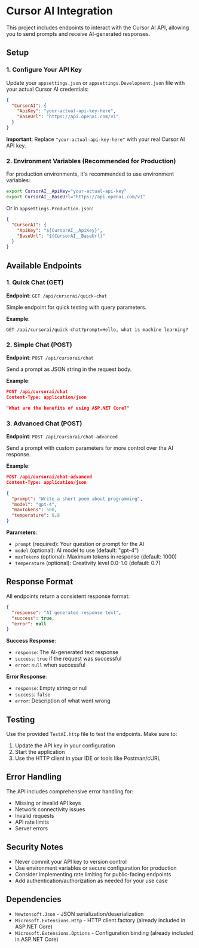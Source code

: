 # Cursor AI Integration

This project includes endpoints to interact with the Cursor AI API, allowing you to send prompts and receive AI-generated responses.

## Setup

### 1. Configure Your API Key

Update your `appsettings.json` or `appsettings.Development.json` file with your actual Cursor AI credentials:

```json
{
  "CursorAI": {
    "ApiKey": "your-actual-api-key-here",
    "BaseUrl": "https://api.openai.com/v1"
  }
}
```

**Important**: Replace `"your-actual-api-key-here"` with your real Cursor AI API key.

### 2. Environment Variables (Recommended for Production)

For production environments, it's recommended to use environment variables:

```bash
export CursorAI__ApiKey="your-actual-api-key"
export CursorAI__BaseUrl="https://api.openai.com/v1"
```

Or in `appsettings.Production.json`:
```json
{
  "CursorAI": {
    "ApiKey": "${CursorAI__ApiKey}",
    "BaseUrl": "${CursorAI__BaseUrl}"
  }
}
```

## Available Endpoints

### 1. Quick Chat (GET)
**Endpoint**: `GET /api/cursorai/quick-chat`

Simple endpoint for quick testing with query parameters.

**Example**:
```
GET /api/cursorai/quick-chat?prompt=Hello, what is machine learning?
```

### 2. Simple Chat (POST)
**Endpoint**: `POST /api/cursorai/chat`

Send a prompt as JSON string in the request body.

**Example**:
```json
POST /api/cursorai/chat
Content-Type: application/json

"What are the benefits of using ASP.NET Core?"
```

### 3. Advanced Chat (POST)
**Endpoint**: `POST /api/cursorai/chat-advanced`

Send a prompt with custom parameters for more control over the AI response.

**Example**:
```json
POST /api/cursorai/chat-advanced
Content-Type: application/json

{
  "prompt": "Write a short poem about programming",
  "model": "gpt-4",
  "maxTokens": 500,
  "temperature": 0.8
}
```

**Parameters**:
- `prompt` (required): Your question or prompt for the AI
- `model` (optional): AI model to use (default: "gpt-4")
- `maxTokens` (optional): Maximum tokens in response (default: 1000)
- `temperature` (optional): Creativity level 0.0-1.0 (default: 0.7)

## Response Format

All endpoints return a consistent response format:

```json
{
  "response": "AI generated response text",
  "success": true,
  "error": null
}
```

**Success Response**:
- `response`: The AI-generated text response
- `success`: `true` if the request was successful
- `error`: `null` when successful

**Error Response**:
- `response`: Empty string or null
- `success`: `false`
- `error`: Description of what went wrong

## Testing

Use the provided `TestAI.http` file to test the endpoints. Make sure to:

1. Update the API key in your configuration
2. Start the application
3. Use the HTTP client in your IDE or tools like Postman/cURL

## Error Handling

The API includes comprehensive error handling for:
- Missing or invalid API keys
- Network connectivity issues
- Invalid requests
- API rate limits
- Server errors

## Security Notes

- Never commit your API key to version control
- Use environment variables or secure configuration for production
- Consider implementing rate limiting for public-facing endpoints
- Add authentication/authorization as needed for your use case

## Dependencies

- `Newtonsoft.Json` - JSON serialization/deserialization
- `Microsoft.Extensions.Http` - HTTP client factory (already included in ASP.NET Core)
- `Microsoft.Extensions.Options` - Configuration binding (already included in ASP.NET Core)